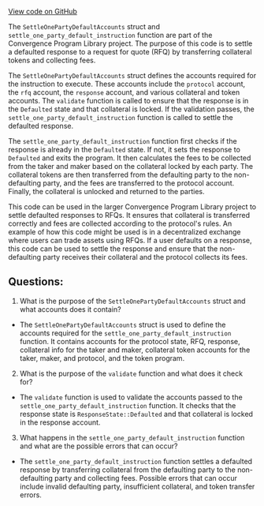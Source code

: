 [View code on GitHub](https://github.com/convergence-rfq/convergence-program-library/rfq/program/src/instructions/rfq/settle_one_party_default.rs)

The `SettleOnePartyDefaultAccounts` struct and `settle_one_party_default_instruction` function are part of the Convergence Program Library project. The purpose of this code is to settle a defaulted response to a request for quote (RFQ) by transferring collateral tokens and collecting fees.

The `SettleOnePartyDefaultAccounts` struct defines the accounts required for the instruction to execute. These accounts include the `protocol` account, the `rfq` account, the `response` account, and various collateral and token accounts. The `validate` function is called to ensure that the response is in the `Defaulted` state and that collateral is locked. If the validation passes, the `settle_one_party_default_instruction` function is called to settle the defaulted response.

The `settle_one_party_default_instruction` function first checks if the response is already in the `Defaulted` state. If not, it sets the response to `Defaulted` and exits the program. It then calculates the fees to be collected from the taker and maker based on the collateral locked by each party. The collateral tokens are then transferred from the defaulting party to the non-defaulting party, and the fees are transferred to the protocol account. Finally, the collateral is unlocked and returned to the parties.

This code can be used in the larger Convergence Program Library project to settle defaulted responses to RFQs. It ensures that collateral is transferred correctly and fees are collected according to the protocol's rules. An example of how this code might be used is in a decentralized exchange where users can trade assets using RFQs. If a user defaults on a response, this code can be used to settle the response and ensure that the non-defaulting party receives their collateral and the protocol collects its fees.
## Questions: 
 1. What is the purpose of the `SettleOnePartyDefaultAccounts` struct and what accounts does it contain?
- The `SettleOnePartyDefaultAccounts` struct is used to define the accounts required for the `settle_one_party_default_instruction` function. It contains accounts for the protocol state, RFQ, response, collateral info for the taker and maker, collateral token accounts for the taker, maker, and protocol, and the token program.

2. What is the purpose of the `validate` function and what does it check for?
- The `validate` function is used to validate the accounts passed to the `settle_one_party_default_instruction` function. It checks that the response state is `ResponseState::Defaulted` and that collateral is locked in the response account.

3. What happens in the `settle_one_party_default_instruction` function and what are the possible errors that can occur?
- The `settle_one_party_default_instruction` function settles a defaulted response by transferring collateral from the defaulting party to the non-defaulting party and collecting fees. Possible errors that can occur include invalid defaulting party, insufficient collateral, and token transfer errors.